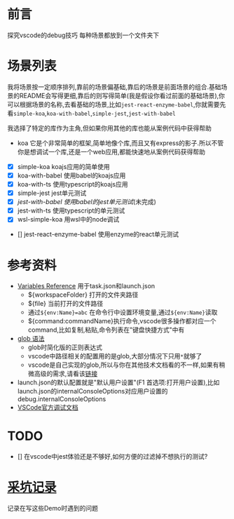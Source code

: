 # 前言

探究vscode的debug技巧
每种场景都放到一个文件夹下

# 场景列表

我将场景按一定顺序排列,靠前的场景偏基础,靠后的场景是前面场景的组合.基础场景的README会写得更细,靠后的则写得简单(我是假设你看过前面的基础场景),你可以根据场景的名称,去看基础的场景,比如`jest-react-enzyme-babel`,你就需要先看`simple-koa`,`koa-with-babel`,`simple-jest`,`jest-with-babel`

我选择了特定的库作为主角,但如果你用其他的库也能从案例代码中获得帮助

- koa 它是个非常简单的框架,简单地像个库,而且又有express的影子.所以不管你是想调试一个库,还是一个web应用,都能快速地从案例代码获得帮助


- [X] simple-koa koajs应用的简单使用
- [X] koa-with-babel 使用babel的koajs应用
- [X] koa-with-ts 使用typescript的koajs应用
- [x] simple-jest jest单元测试
- [x] *jest-with-babel 使用babel的jest单元测试*(未完成)
- [x] jest-with-ts 使用typescript的单元测试
- [x] wsl-simple-koa 用wsl中的node调试
- [] jest-react-enzyme-babel 使用enzyme的react单元测试


# 参考资料

- [Variables Reference](https://code.visualstudio.com/docs/editor/variables-reference) 用于task.json和launch.json
    - ${workspaceFolder} 打开的文件夹路径
    - ${file} 当前打开的文件路径
    - 通过`${env:Name}=abc` 在命令行中设置环境变量,通过`${env:Name}`读取
    - ${command:commandName}执行命令,vscode很多操作都对应一个command,比如复制,粘贴,命令列表在"键盘快捷方式"中有
- [glob 语法](https://github.com/Microsoft/vscode/blob/96cee4a6f0ed8db82e391f10733428225b43dc53/src/vs/base/common/glob.ts#L431)
    - glob时简化版的正则表达式
    - vscode中路径相关的配置用的是glob,大部分情况下只用`*`就够了
    - vscode是自己实现的glob,所以与你在其他技术文档看的不一样,如果有稍微高级的需求,请看该[链接](https://github.com/Microsoft/vscode/blob/44aa6c8aac6207f4e4d057287fa8a4cca18c7550/src/vs/base/test/node/glob.test.ts)
- launch.json的默认配置就是"默认用户设置"(F1 首选项:打开用户设置),比如launch.json的internalConsoleOptions对应用户设置的debug.internalConsoleOptions
- [VSCode官方调试文档](https://code.visualstudio.com/docs/editor/debugging)

# TODO

- [] 在vscode中jest体验还是不够好,如何方便的过滤掉不想执行的测试?

# [采坑记录](./采坑记录.md)

记录在写这些Demo时遇到的问题